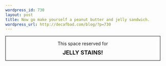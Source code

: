 ```yaml
--- 
wordpress_id: 730
layout: post
title: Now go make yourself a peanut butter and jelly sandwich.
wordpress_url: http://decafbad.com/blog/?p=730
---
```

<div style="display: block; width: 90%; padding: 1em; border: 1px solid #000; text-align: center">This space reserved for<br />
<div style="font-size: 1.25em; font-weight:bold; padding-top: 0.5em">JELLY STAINS!</div>
</div>
